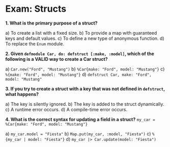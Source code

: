 # Exam: Structs

**1. What is the primary purpose of a struct?**

a) To create a list with a fixed size.
b) To provide a map with guaranteed keys and default values.
c) To define a new type of anonymous function.
d) To replace the `Enum` module.

**2. Given `defmodule Car, do: defstruct [:make, :model]`, which of the following is a VALID way to create a Car struct?**

a) `Car.new("Ford", "Mustang")`
b) `%Car{make: "Ford", model: "Mustang"}`
c) `%{make: "Ford", model: "Mustang"}`
d) `defstruct Car, make: "Ford", model: "Mustang"`

**3. If you try to create a struct with a key that was not defined in `defstruct`, what happens?**

a) The key is silently ignored.
b) The key is added to the struct dynamically.
c) A runtime error occurs.
d) A compile-time error occurs.

**4. What is the correct syntax for updating a field in a struct?**
`my_car = %Car{make: "Ford", model: "Mustang"}`

a) `my_car.model = "Fiesta"`
b) `Map.put(my_car, :model, "Fiesta")`
c) `%{my_car | model: "Fiesta"}`
d) `my_car |> Car.update(model: "Fiesta")`
